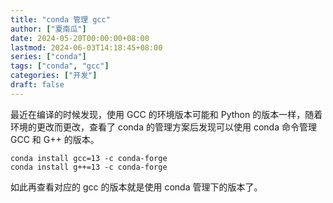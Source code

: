 ```yaml
---
title: "conda 管理 gcc"
author: ["夏南瓜"]
date: 2024-05-20T00:00:00+08:00
lastmod: 2024-06-03T14:18:45+08:00
series: ["conda"]
tags: ["conda", "gcc"]
categories: ["开发"]
draft: false
---
```


最近在编译的时候发现，使用 GCC 的环境版本可能和 Python 的版本一样，随着环境的更改而更改，查看了 conda 的管理方案后发现可以使用 conda 命令管理 GCC 和 G++ 的版本。

```shell
conda install gcc=13 -c conda-forge
conda install g++=13 -c conda-forge
```

如此再查看对应的 gcc 的版本就是使用 conda 管理下的版本了。
